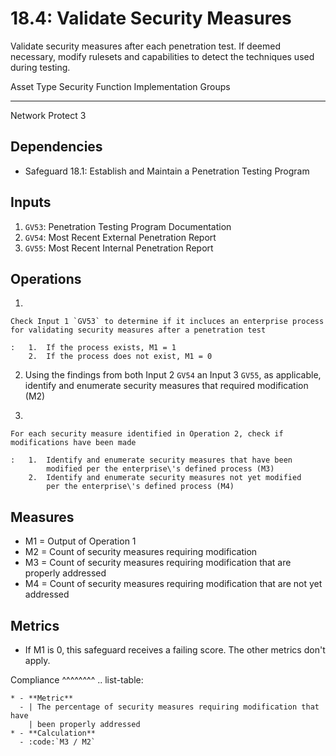 # 18.4: Validate Security Measures

Validate security measures after each penetration test. If deemed
necessary, modify rulesets and capabilities to detect the techniques
used during testing.

  Asset Type   Security Function   Implementation Groups
  ------------ ------------------- -----------------------
  Network      Protect             3

## Dependencies

-   Safeguard 18.1: Establish and Maintain a Penetration Testing Program

## Inputs

1.  `GV53`: Penetration Testing Program Documentation
2.  `GV54`: Most Recent External Penetration Report
3.  `GV55`: Most Recent Internal Penetration Report

## Operations

1.  

    Check Input 1 `GV53` to determine if it incluces an enterprise process for validating security measures after a penetration test

    :   1.  If the process exists, M1 = 1
        2.  If the process does not exist, M1 = 0

2.  Using the findings from both Input 2 `GV54` an Input 3 `GV55`, as
    applicable, identify and enumerate security measures that required
    modification (M2)

3.  

    For each security measure identified in Operation 2, check if modifications have been made

    :   1.  Identify and enumerate security measures that have been
            modified per the enterprise\'s defined process (M3)
        2.  Identify and enumerate security measures not yet modified
            per the enterprise\'s defined process (M4)

## Measures

-   M1 = Output of Operation 1
-   M2 = Count of security measures requiring modification
-   M3 = Count of security measures requiring modification that are
    properly addressed
-   M4 = Count of security measures requiring modification that are not
    yet addressed

## Metrics

-   If M1 is 0, this safeguard receives a failing score. The other
    metrics don\'t apply.

Compliance \^\^\^\^\^\^\^\^ .. list-table:

    * - **Metric**
      - | The percentage of security measures requiring modification that have
        | been properly addressed
    * - **Calculation**
      - :code:`M3 / M2`
